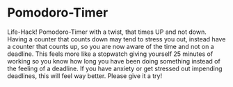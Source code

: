 # Pomodoro-Timer
Life-Hack!
Pomodoro-Timer with a twist, that times UP and not down. Having a counter that counts down may tend to stress you out, instead have a counter that counts up, so you are now aware of the time and not on a deadline. This feels more like a stopwatch giving yourself 25 minutes of working so you know how long you have been doing something instead of the feeling of a deadline. If you have anxiety or get stressed out impending deadlines, this will feel way better. Please give it a try!
